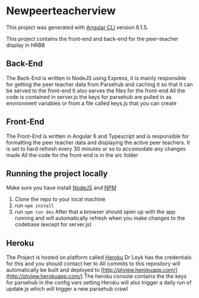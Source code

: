 # Newpeerteacherview

This project was generated with [Angular CLI](https://github.com/angular/angular-cli) version 6.1.5.

This project contains the front-end and back-end for the peer-teacher display in HRBB

## Back-End
The Back-End is written in NodeJS using Express, it is mainly responsible for getting the peer teacher data from Parsehub and caching it so that it can be served to the front-end
It also serves the files for the front-end
All the code is contained in server.js
the keys for parsehub are pulled in as environment variables or from a file called keys.js that you can create

## Front-End
The Front-End is written in Angular 6 and Typescript and is responsible for formatting the peer teacher data and displaying the active peer teachers.
It is set to hard refresh every 30 minutes or so to accomodate any changes made
All the code for the front-end is in the src folder

## Running the project locally
Make sure you have install [NodeJS](https://nodejs.org/en/) and [NPM](https://www.npmjs.com/get-npm)
1. Clone the repo to your local machine
2. run `npm install`
3. run `npm run dev`
After that a browser should open up with the app running and will automatically refresh when you make changes to the codebase (except for server.js)

## Heroku
The Project is hosted on platform called [Heroku](https://www.heroku.com/)
Dr Leyk has the credentials for this and you should contact her to 
All commits to this repository will automatically be built and deployed to [http://ptview.herokuapp.com/](http://ptview.herokuapp.com/)
The heroku console contains the the keys for parsehub in the config vars setting
Heroku will also trigger a daily run of update.js which will trigger a new parsehub crawl
